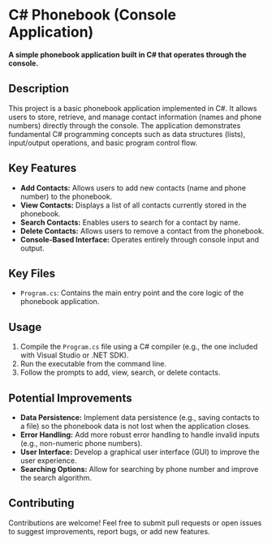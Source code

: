 # C# Phonebook (Console Application)

**A simple phonebook application built in C# that operates through the console.**

## Description

This project is a basic phonebook application implemented in C#. It allows users to store, retrieve, and manage contact information (names and phone numbers) directly through the console. The application demonstrates fundamental C# programming concepts such as data structures (lists), input/output operations, and basic program control flow.

## Key Features

*   **Add Contacts:** Allows users to add new contacts (name and phone number) to the phonebook.
*   **View Contacts:** Displays a list of all contacts currently stored in the phonebook.
*   **Search Contacts:** Enables users to search for a contact by name.
*   **Delete Contacts:** Allows users to remove a contact from the phonebook.
*   **Console-Based Interface:** Operates entirely through console input and output.

## Key Files

*   `Program.cs`: Contains the main entry point and the core logic of the phonebook application.

## Usage

1.  Compile the `Program.cs` file using a C# compiler (e.g., the one included with Visual Studio or .NET SDK).
2.  Run the executable from the command line.
3.  Follow the prompts to add, view, search, or delete contacts.

## Potential Improvements

*   **Data Persistence:** Implement data persistence (e.g., saving contacts to a file) so the phonebook data is not lost when the application closes.
*   **Error Handling:** Add more robust error handling to handle invalid inputs (e.g., non-numeric phone numbers).
*   **User Interface:** Develop a graphical user interface (GUI) to improve the user experience.
*   **Searching Options:** Allow for searching by phone number and improve the search algorithm.

## Contributing

Contributions are welcome!  Feel free to submit pull requests or open issues to suggest improvements, report bugs, or add new features.

